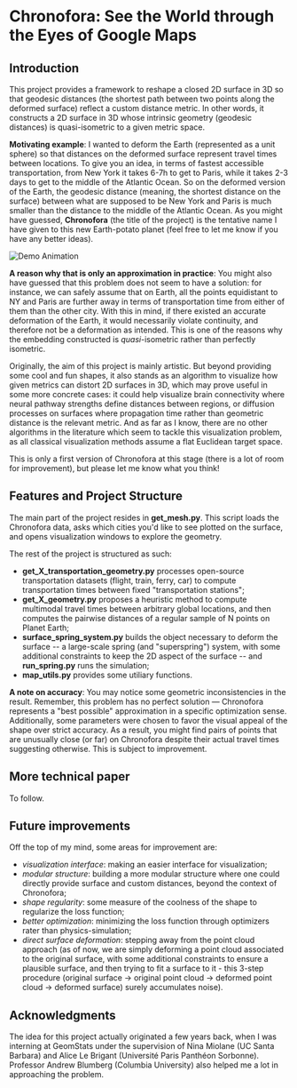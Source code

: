 # Chronofora: See the World through the Eyes of Google Maps

## Introduction

This project provides a framework to reshape a closed 2D surface in 3D so that geodesic distances (the shortest path between two points along the deformed surface) reflect a custom distance metric. In other words, it constructs a 2D surface in 3D whose intrinsic geometry (geodesic distances) is quasi-isometric to a given metric space.

__Motivating example__: I wanted to deform the Earth (represented as a unit sphere) so that distances on the deformed surface represent travel times between locations. To give you an idea, in terms of fastest accessible transportation, from New York it takes 6-7h to get to Paris, while it takes 2-3 days to get to the middle of the Atlantic Ocean. So on the deformed version of the Earth, the geodesic distance (meaning, the shortest distance on the surface) between what are supposed to be New York and Paris is much smaller than the distance to the middle of the Atlantic Ocean. As you might have guessed, __Chronofora__ (the title of the project) is the tentative name I have given to this new Earth-potato planet (feel free to let me know if you have any better ideas).

![Demo Animation](docs/chronofora_gif.gif)

__A reason why that is only an approximation in practice__: You might also have guessed that this problem does not seem to have a solution: for instance, we can safely assume that on Earth, all the points equidistant to NY and Paris are further away in terms of transportation time from either of them than the other city. With this in mind, if there existed an accurate deformation of the Earth, it would necessarily violate continuity, and therefore not be a deformation as intended. This is one of the reasons why the embedding constructed is _quasi_-isometric rather than perfectly isometric.

Originally, the aim of this project is mainly artistic. But beyond providing some cool and fun shapes, it also stands as an algorithm to visualize how given metrics can distort 2D surfaces in 3D, which may prove useful in some more concrete cases: it could help visualize brain connectivity where neural pathway strengths define distances between regions, or diffusion processes on surfaces where propagation time rather than geometric distance is the relevant metric. And as far as I know, there are no other algorithms in the literature which seem to tackle this visualization problem, as all classical visualization methods assume a flat Euclidean target space.

This is only a first version of Chronofora at this stage (there is a lot of room for improvement), but please let me know what you think!

## Features and Project Structure

The main part of the project resides in __get_mesh.py__. This script loads the Chronofora data, asks which cities you'd like to see plotted on the surface, and opens visualization windows to explore the geometry.

The rest of the project is structured as such:
- __get_X_transportation_geometry.py__ processes open-source transportation datasets (flight, train, ferry, car) to compute transportation times between fixed "transportation stations";
- __get_X_geometry.py__ proposes a heuristic method to compute multimodal travel times between arbitrary global locations, and then computes the pairwise distances of a regular sample of N points on Planet Earth;
- __surface_spring_system.py__ builds the object necessary to deform the surface -- a large-scale spring (and "superspring") system, with some additional constraints to keep the 2D aspect of the surface -- and __run_spring.py__ runs the simulation;
- __map_utils.py__ provides some utiliary functions.

__A note on accuracy__: You may notice some geometric inconsistencies in the result. Remember, this problem has no perfect solution — Chronofora represents a "best possible" approximation in a specific optimization sense. Additionally, some parameters were chosen to favor the visual appeal of the shape over strict accuracy. As a result, you might find pairs of points that are unusually close (or far) on Chronofora despite their actual travel times suggesting otherwise. This is subject to improvement.

## More technical paper

To follow.

## Future improvements

Off the top of my mind, some areas for improvement are:
- _visualization interface_: making an easier interface for visualization;
- _modular structure_: building a more modular structure where one could directly provide surface and custom distances, beyond the context of Chronofora;
- _shape regularity_: some measure of the coolness of the shape to regularize the loss function;
- _better optimization_: minimizing the loss function through optimizers rater than physics-simulation;
- _direct surface deformation_: stepping away from the point cloud approach (as of now, we are simply deforming a point cloud associated to the original surface, with some additional constraints to ensure a plausible surface, and then trying to fit a surface to it - this 3-step procedure (original surface -> original point cloud -> deformed point cloud -> deformed surface) surely accumulates noise).

## Acknowledgments

The idea for this project actually originated a few years back, when I was interning at GeomStats under the supervision of Nina Miolane (UC Santa Barbara) and Alice Le Brigant (Université Paris Panthéon Sorbonne). Professor Andrew Blumberg (Columbia University) also helped me a lot in approaching the problem. 
